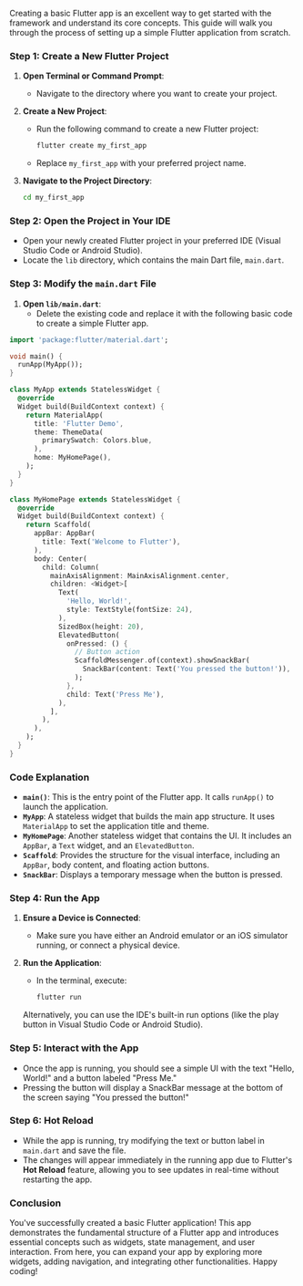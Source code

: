Creating a basic Flutter app is an excellent way to get started with the framework and understand its core concepts. This guide will walk you through the process of setting up a simple Flutter application from scratch.

### Step 1: Create a New Flutter Project

1. **Open Terminal or Command Prompt**:
   - Navigate to the directory where you want to create your project.

2. **Create a New Project**:
   - Run the following command to create a new Flutter project:
     ```bash
     flutter create my_first_app
     ```
   - Replace `my_first_app` with your preferred project name.

3. **Navigate to the Project Directory**:
   ```bash
   cd my_first_app
   ```

### Step 2: Open the Project in Your IDE

- Open your newly created Flutter project in your preferred IDE (Visual Studio Code or Android Studio).
- Locate the `lib` directory, which contains the main Dart file, `main.dart`.

### Step 3: Modify the `main.dart` File

1. **Open `lib/main.dart`**: 
   - Delete the existing code and replace it with the following basic code to create a simple Flutter app.

```dart
import 'package:flutter/material.dart';

void main() {
  runApp(MyApp());
}

class MyApp extends StatelessWidget {
  @override
  Widget build(BuildContext context) {
    return MaterialApp(
      title: 'Flutter Demo',
      theme: ThemeData(
        primarySwatch: Colors.blue,
      ),
      home: MyHomePage(),
    );
  }
}

class MyHomePage extends StatelessWidget {
  @override
  Widget build(BuildContext context) {
    return Scaffold(
      appBar: AppBar(
        title: Text('Welcome to Flutter'),
      ),
      body: Center(
        child: Column(
          mainAxisAlignment: MainAxisAlignment.center,
          children: <Widget>[
            Text(
              'Hello, World!',
              style: TextStyle(fontSize: 24),
            ),
            SizedBox(height: 20),
            ElevatedButton(
              onPressed: () {
                // Button action
                ScaffoldMessenger.of(context).showSnackBar(
                  SnackBar(content: Text('You pressed the button!')),
                );
              },
              child: Text('Press Me'),
            ),
          ],
        ),
      ),
    );
  }
}
```

### Code Explanation

- **`main()`**: This is the entry point of the Flutter app. It calls `runApp()` to launch the application.
- **`MyApp`**: A stateless widget that builds the main app structure. It uses `MaterialApp` to set the application title and theme.
- **`MyHomePage`**: Another stateless widget that contains the UI. It includes an `AppBar`, a `Text` widget, and an `ElevatedButton`. 
- **`Scaffold`**: Provides the structure for the visual interface, including an `AppBar`, body content, and floating action buttons.
- **`SnackBar`**: Displays a temporary message when the button is pressed.

### Step 4: Run the App

1. **Ensure a Device is Connected**:
   - Make sure you have either an Android emulator or an iOS simulator running, or connect a physical device.

2. **Run the Application**:
   - In the terminal, execute:
     ```bash
     flutter run
     ```

   Alternatively, you can use the IDE's built-in run options (like the play button in Visual Studio Code or Android Studio).

### Step 5: Interact with the App

- Once the app is running, you should see a simple UI with the text "Hello, World!" and a button labeled "Press Me."
- Pressing the button will display a SnackBar message at the bottom of the screen saying "You pressed the button!"

### Step 6: Hot Reload

- While the app is running, try modifying the text or button label in `main.dart` and save the file. 
- The changes will appear immediately in the running app due to Flutter's **Hot Reload** feature, allowing you to see updates in real-time without restarting the app.

### Conclusion

You've successfully created a basic Flutter application! This app demonstrates the fundamental structure of a Flutter app and introduces essential concepts such as widgets, state management, and user interaction. From here, you can expand your app by exploring more widgets, adding navigation, and integrating other functionalities. Happy coding!

